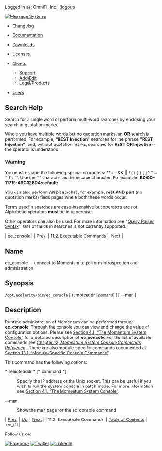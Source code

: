 Logged in as: OmniTI, Inc.  ([logout](https://support.messagesystems.com/logout.php))

[![Message Systems](https://support.messagesystems.com/images/ms-white205.png)](https://support.messagesystems.com/start.php) 

*   [Changelog](https://support.messagesystems.com/start.php?show=changelog)
*   [Documentation](https://support.messagesystems.com/docs/)
*   [Downloads](https://support.messagesystems.com/start.php)

*   [Licenses](https://support.messagesystems.com/license_summary.php)
*   <a href="">Clients</a>
    *   [Support](https://support.messagesystems.com/cs.php)
    *   [Add/Edit](https://support.messagesystems.com/edit_client.php)
    *   [Legal/Products](https://support.messagesystems.com/edit_products.php)
*   [Users](https://support.messagesystems.com/edit_customer.php)

## Search Help

Search for a single word or perform multi-word searches by enclosing your search in quotation marks.

Where you have multiple words but no quotation marks, an **OR** search is performed. For example, **"REST Injection"** searches for the phrase **"REST Injection"**, and, without quotation marks, searches for **REST OR Injection**--the operator is understood.

### Warning

You must escape the following special characters: **+ - && || ! ( ) { } [ ] ^ " ~ * ? : \**. Use the **\** character as the escape character. For example: **B0/00-11719-46C328D4\:default\:**

You can also perform **AND** searches, for example, **rest AND port** (no quotation marks) finds pages where both these words occur.

Terms used in searches are case-insensitive but operators are not. Alphabetic operators **must** be in uppercase.

Other operators can also be used. For more information see "[Query Parser Syntax](https://lucene.apache.org/core/old_versioned_docs/versions/3_0_0/queryparsersyntax.html)". Use of fields in searches is not currently supported.

| ec_console |
| [Prev](exe.commands.details.php)  | 11.2. Executable Commands |  [Next](executable.ec_ctl.php) |

<a name="executable.ec_console"></a>
## Name

ec_console — connect to Momentum to perform introspection and administration

## Synopsis

`/opt/ecelerity/bin/ec_console` [ remoteaddr [*`command`*] ] [ --man ]

<a name="idp7419408"></a>
## Description

Runtime administration of Momentum can be performed through **ec_console**. Through the console you can view and change the value of configuration options. Please see [Section 4.1, “The Momentum System Console”](operations.console.php "4.1. The Momentum System Console") for a detailed description of **ec_console**. For the list of available commands see [Chapter 12, *Momentum System Console Commands Reference*](console_commands.php "Chapter 12. Momentum System Console Commands Reference") . There are also module-specific commands documented at [Section 13.1, “Module-Specific Console Commands”](module_specific_console_commands.php "13.1. Module-Specific Console Commands").

This command has the following options:

<dl class="variablelist">

<dt>*`remoteaddr`* [*`command`*]</dt>

<dd>

Specify the IP address or the Unix socket. This can be useful if you wish to run the system console in batch mode. For more information see [Section 4.1, “The Momentum System Console”](operations.console.php "4.1. The Momentum System Console").

</dd>

<dt>--man</dt>

<dd>

Show the man page for the ec_console command

</dd>

</dl>

| [Prev](exe.commands.details.php)  | [Up](exe.commands.details.php) |  [Next](executable.ec_ctl.php) |
| 11.2. Executable Commands  | [Table of Contents](index.php) |  ec_ctl |

Follow us on:

[![Facebook](https://support.messagesystems.com/images/icon-facebook.png)](http://www.facebook.com/messagesystems) [![Twitter](https://support.messagesystems.com/images/icon-twitter.png)](http://twitter.com/#!/MessageSystems) [![LinkedIn](https://support.messagesystems.com/images/icon-linkedin.png)](http://www.linkedin.com/company/message-systems)